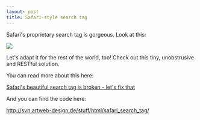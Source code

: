 ```yaml
--- 
layout: post
title: Safari-style search tag
---
```

<p>Safari's proprietary search tag is gorgeous. Look at this:</p>

<p><img src="http://www.artweb-design.de/assets/2007/10/15/safari-search-tag.gif" /></p>

<p>Let's adapt it for the rest of the world, too! Check out this tiny, unobstrusive and RESTful solution.</p>

<p>You can read more about this here:</p>

<p><a href="/2007/4/16/safari-beautiful-search-input-tag-fixed">Safari's beautiful search tag is broken - let's fix that</a></p>

<p>And you can find the code here:</p>

<p><a href="http://svn.artweb-design.de/stuff/html/safari_search_tag/">http://svn.artweb-design.de/stuff/html/safari_search_tag/</a></p>
